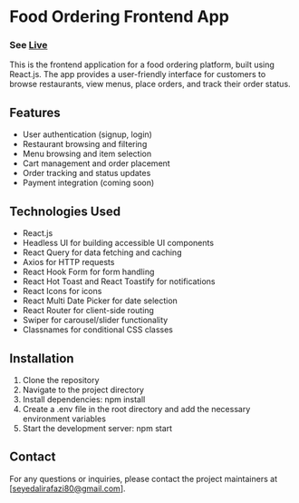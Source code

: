 # Food Ordering Frontend App
### See [Live](https://saghfinoo.vercel.app/)


This is the frontend application for a food ordering platform, built using React.js. The app provides a user-friendly interface for customers to browse restaurants, view menus, place orders, and track their order status.

## Features

- User authentication (signup, login)
- Restaurant browsing and filtering
- Menu browsing and item selection
- Cart management and order placement
- Order tracking and status updates
- Payment integration (coming soon)

## Technologies Used

- React.js
- Headless UI for building accessible UI components
- React Query for data fetching and caching
- Axios for HTTP requests
- React Hook Form for form handling
- React Hot Toast and React Toastify for notifications
- React Icons for icons
- React Multi Date Picker for date selection
- React Router for client-side routing
- Swiper for carousel/slider functionality
- Classnames for conditional CSS classes

## Installation

1. Clone the repository
2. Navigate to the project directory
3. Install dependencies: npm install
4. Create a .env file in the root directory and add the necessary environment variables
5. Start the development server: npm start


## Contact

For any questions or inquiries, please contact the project maintainers at [seyedalirafazi80@gmail.com].
